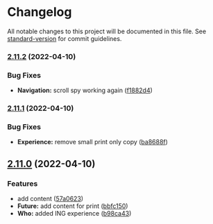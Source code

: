 # Changelog

All notable changes to this project will be documented in this file. See [standard-version](https://github.com/conventional-changelog/standard-version) for commit guidelines.

### [2.11.2](https://github.com/jdvivar/danielvivar.com/compare/v2.11.1...v2.11.2) (2022-04-10)


### Bug Fixes

* **Navigation:** scroll spy working again ([f1882d4](https://github.com/jdvivar/danielvivar.com/commit/f1882d4d431122a3a9e351f4897807b015456bc1))

### [2.11.1](https://github.com/jdvivar/danielvivar.com/compare/v2.11.0...v2.11.1) (2022-04-10)


### Bug Fixes

* **Experience:** remove small print only copy ([ba8688f](https://github.com/jdvivar/danielvivar.com/commit/ba8688f6037741f86c373ef4312dd3baa5902542))

## [2.11.0](https://github.com/jdvivar/danielvivar.com/compare/v2.10.0...v2.11.0) (2022-04-10)


### Features

* add content ([57a0623](https://github.com/jdvivar/danielvivar.com/commit/57a0623d686eb08de11c2c77898862a9b0c20ed9))
* **Future:** add content for print ([bbfc150](https://github.com/jdvivar/danielvivar.com/commit/bbfc150b4b76d6d2abc6d9869f1e6c91d3bf1cad))
* **Who:** added ING experience ([b98ca43](https://github.com/jdvivar/danielvivar.com/commit/b98ca43559340b202a3cbb65de0c66721ab312ac))
